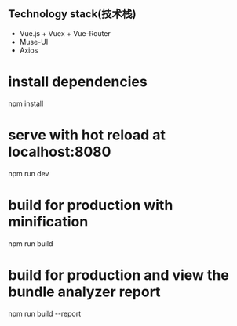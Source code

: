 
## Technology stack(技术栈)
- Vue.js + Vuex + Vue-Router
- Muse-UI
- Axios


# install dependencies
npm install

# serve with hot reload at localhost:8080
npm run dev

# build for production with minification
npm run build

# build for production and view the bundle analyzer report
npm run build --report
```
